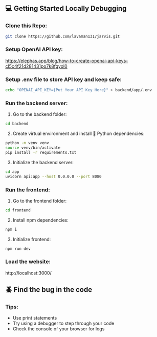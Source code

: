 ## 💻 Getting Started Locally Debugging
### Clone this Repo:
```bash
git clone https://github.com/lavaman131/jarvis.git
```
### Setup OpenAI API key:
https://elephas.app/blog/how-to-create-openai-api-keys-cl5c4f21d281431po7k8fgyol0

### Setup .env file to store API key and keep safe:
```bash
echo "OPENAI_API_KEY={Put Your API Key Here}" > backend/app/.env
```
### Run the backend server:
1. Go to the backend folder:
```bash
cd backend
```
2. Create virtual environment and install 🐍 Python dependencies:
```bash
python -m venv venv
source venv/bin/activate
pip install -r requirements.txt
```
3. Initialize the backend server:
```bash
cd app
uvicorn api:app --host 0.0.0.0 --port 8080
```
### Run the frontend:
1. Go to the frontend folder:
```bash
cd frontend
```
2. Install npm dependencies:
```bash
npm i
```
3. Initialize frontend:
```bash
npm run dev
```
### Load the website:
http://localhost:3000/

## 🪲 Find the bug in the code
### Tips:
* Use print statements
* Try using a debugger to step through your code
* Check the console of your browser for logs
